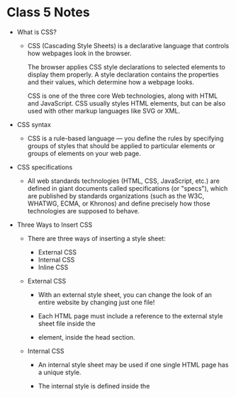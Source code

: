 # Class 5 Notes

- What is CSS?
  - CSS (Cascading Style Sheets) is a declarative language that controls how webpages look in the browser.

    The browser applies CSS style declarations to selected elements to display them properly. A style declaration contains the properties and their values, which determine how a webpage looks.

    CSS is one of the three core Web technologies, along with HTML and JavaScript. CSS usually styles HTML elements, but can be also used with other markup languages like SVG or XML.

- CSS syntax
  - CSS is a rule-based language — you define the rules by specifying groups of styles that should be applied to particular elements or groups of elements on your web page.

- CSS specifications
  - All web standards technologies (HTML, CSS, JavaScript, etc.) are defined in giant documents called specifications (or "specs"), which are published by standards organizations 
    (such as the W3C, WHATWG, ECMA, or Khronos) and define precisely how those technologies are supposed to behave.

- Three Ways to Insert CSS
  - There are three ways of inserting a style sheet:

     - External CSS
     - Internal CSS
     - Inline CSS

  - External CSS
    - With an external style sheet, you can change 
      the look of an entire website by changing just one file!

    - Each HTML page must include a reference to the external style sheet file inside the 
    - <link> element, inside the head section.

  - Internal CSS
    - An internal style sheet may be used if one single HTML page has a unique style.

    - The internal style is defined inside the <style> element, inside the head section.

  - Inline CSS
    - An inline style may be used to apply a unique style for a single element.

    - To use inline styles, add the style attribute to the relevant element. 
      The style attribute can contain any CSS property.
